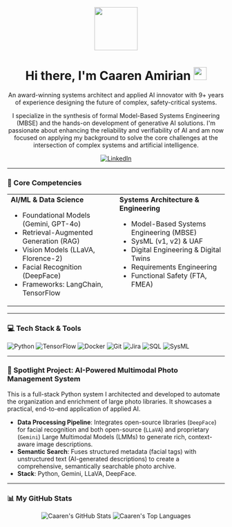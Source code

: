 <div id="header" align="center">
  <img src="https://media.giphy.com/media/M9gbBd9nbDrOTu1Mqx/giphy.gif" width="100"/>
  <h1>
    Hi there, I'm Caaren Amirian
    <img src="https://media.giphy.com/media/hvRJCLFzcasrR4ia7z/giphy.gif" width="30px"/>
  </h1>
  <p>
    An award-winning systems architect and applied AI innovator with 9+ years of experience designing the future of complex, safety-critical systems. 
  </p>
  <p>
    I specialize in the synthesis of formal Model-Based Systems Engineering (MBSE) and the hands-on development of generative AI solutions. I'm passionate about enhancing the reliability and verifiability of AI and am now focused on applying my background to solve the core challenges at the intersection of complex systems and artificial intelligence.
  </p>
  <div>
    <a href="https://www.linkedin.com/in/caaren-amirian/" target="_blank">
      <img src="https://img.shields.io/badge/LinkedIn-0077B5?style=for-the-badge&logo=linkedin&logoColor=white" alt="LinkedIn"/>
    </a>
  </div>
</div>

---

### 🔧 Core Competencies

<table>
  <tr>
    <td valign="top" width="50%">
      <strong>AI/ML & Data Science</strong>
      <ul>
        <li>Foundational Models (Gemini, GPT-4o)</li>
        <li>Retrieval-Augmented Generation (RAG)</li>
        <li>Vision Models (LLaVA, Florence-2)</li>
        <li>Facial Recognition (DeepFace)</li>
        <li>Frameworks: LangChain, TensorFlow</li>
      </ul>
    </td>
    <td valign="top" width="50%">
      <strong>Systems Architecture & Engineering</strong>
      <ul>
        <li>Model-Based Systems Engineering (MBSE)</li>
        <li>SysML (v1, v2) & UAF</li>
        <li>Digital Engineering & Digital Twins</li>
        <li>Requirements Engineering</li>
        <li>Functional Safety (FTA, FMEA)</li>
      </ul>
    </td>
  </tr>
</table>

---

### 💻 Tech Stack & Tools

<div>
  <img src="https://img.shields.io/badge/Python-3776AB?style=for-the-badge&logo=python&logoColor=white" alt="Python"/>
  <img src="https://img.shields.io/badge/TensorFlow-FF6F00?style=for-the-badge&logo=tensorflow&logoColor=white" alt="TensorFlow"/>
  <img src="https://img.shields.io/badge/Docker-2496ED?style=for-the-badge&logo=docker&logoColor=white" alt="Docker"/>
  <img src="https://img.shields.io/badge/Git-F05032?style=for-the-badge&logo=git&logoColor=white" alt="Git"/>
  <img src="https://img.shields.io/badge/Jira-0052CC?style=for-the-badge&logo=jira&logoColor=white" alt="Jira"/>
  <img src="https://img.shields.io/badge/SQL-025E8C?style=for-the-badge&logo=microsoft-sql-server&logoColor=white" alt="SQL"/>
  <img src="https://img.shields.io/badge/SysML-000000?style=for-the-badge&logo=sysml&logoColor=white" alt="SysML"/>
</div>

---

### 🚀 Spotlight Project: AI-Powered Multimodal Photo Management System

This is a full-stack Python system I architected and developed to automate the organization and enrichment of large photo libraries. It showcases a practical, end-to-end application of applied AI.

- **Data Processing Pipeline**: Integrates open-source libraries (`DeepFace`) for facial recognition and both open-source (`LLaVA`) and proprietary (`Gemini`) Large Multimodal Models (LMMs) to generate rich, context-aware image descriptions.
- **Semantic Search**: Fuses structured metadata (facial tags) with unstructured text (AI-generated descriptions) to create a comprehensive, semantically searchable photo archive.
- **Stack**: Python, Gemini, LLaVA, DeepFace.

---

### 📊 My GitHub Stats

<div align="center">
  <img src="https://github-readme-stats.vercel.app/api?username=camirian&show_icons=true&theme=radical&hide_border=true&include_all_commits=true" alt="Caaren's GitHub Stats"/>
  <img src="https://github-readme-stats.vercel.app/api/top-langs/?username=camirian&layout=compact&theme=radical&hide_border=true" alt="Caaren's Top Languages"/>
</div>
